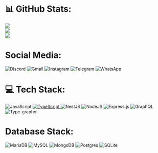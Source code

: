 

# 📊 GitHub Stats:
![](https://github-readme-stats.vercel.app/api?username=Dev-PabloC&theme=material-palenight&hide_border=false&include_all_commits=true&count_private=true)<br/>
![](https://github-readme-streak-stats.herokuapp.com/?user=Dev-PabloC&theme=material-palenight&hide_border=false)<br/>
![](https://github-readme-stats.vercel.app/api/top-langs/?username=Dev-PabloC&theme=material-palenight&hide_border=false&include_all_commits=true&count_private=true&layout=compact)

# Social Media:
![Discord](https://img.shields.io/badge/Discord-7289DA?style=for-the-badge&logo=discord&logoColor=white)
![Gmail](https://img.shields.io/badge/Gmail-D14836?style=for-the-badge&logo=gmail&logoColor=white)
![Instagram](https://img.shields.io/badge/Instagram-%23E4405F.svg?style=for-the-badge&logo=Instagram&logoColor=white)
![Telegram](https://img.shields.io/badge/Telegram-2CA5E0?style=for-the-badge&logo=telegram&logoColor=white)
![WhatsApp](https://img.shields.io/badge/WhatsApp-25D366?style=for-the-badge&logo=whatsapp&logoColor=white)

# 💻 Tech Stack:
![JavaScript](https://img.shields.io/badge/javascript-%23323330.svg?style=for-the-badge&logo=javascript&logoColor=%23F7DF1E)
<a href="https://www.typescriptlang.org/" target="_blank"> ![TypeScript](https://img.shields.io/badge/typescript-%23007ACC.svg?style=for-the-badge&logo=typescript&logoColor=white) </a>
![NestJS](https://img.shields.io/badge/nestjs-%23E0234E.svg?style=for-the-badge&logo=nestjs&logoColor=white) ![NodeJS](https://img.shields.io/badge/node.js-6DA55F?style=for-the-badge&logo=node.js&logoColor=white) 
![Express.js](https://img.shields.io/badge/express.js-%23404d59.svg?style=for-the-badge&logo=express&logoColor=%2361DAFB) 
![GraphQL](https://img.shields.io/badge/-GraphQL-E10098?style=for-the-badge&logo=graphql&logoColor=white) 
![Type-graphql](https://img.shields.io/badge/-TypeGraphQL-%23C04392?style=for-the-badge) 

# Database Stack:
![MariaDB](https://img.shields.io/badge/MariaDB-003545?style=for-the-badge&logo=mariadb&logoColor=white) ![MySQL](https://img.shields.io/badge/mysql-%2300f.svg?style=for-the-badge&logo=mysql&logoColor=white) ![MongoDB](https://img.shields.io/badge/MongoDB-%234ea94b.svg?style=for-the-badge&logo=mongodb&logoColor=white) ![Postgres](https://img.shields.io/badge/postgres-%23316192.svg?style=for-the-badge&logo=postgresql&logoColor=white) ![SQLite](https://img.shields.io/badge/sqlite-%2307405e.svg?style=for-the-badge&logo=sqlite&logoColor=white)
